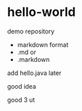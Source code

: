 # hello-world
demo repository

* markdown format
* .md or
* .markdown

add hello.java later

good idea

good 3 ut
